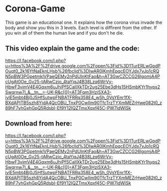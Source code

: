 # Corona-Game
This game is an educational one. It explains how the corona virus invade the body and show you this in 3 levels.
Each level is diffirent from the other. If you win all of them the human live and if you don't he die.
## This video explain the game and the code:
https://l.facebook.com/l.php?u=https%3A%2F%2Fdrive.google.com%2Fopen%3Fid%3D1TurERLwGpdPOuqt0_2k16YtNaEknLHsb%26fbclid%3DIwAR0lKmhEpqcEOYJdx7vJp1cRQN5pBW3PGpetmklVPaeQEMy2nPdUInKtFao&h=AT3GwCZCCG26lgomjA4PcUgAt0Oe_Gv25-tARwCzjo_4taYjqJ4B38Lzq6WrVy-HbwF3vimV4E4Gqxm6uJhiPfSCalIXkTDr2ug25Ebe3dHs15HSmbKYr1hyps2Swqrnw7l_&__tn__=-UK-R&c[0]=AT3Fqm3HziSXA3-iylE5mbt4Bj0J5HfSutwpFNBATFRRq358E4_wSh_0VsYEnr1fX-BXdAPITB5szh8YjdA4QcOBU_TnxP0CwIIm90TfcTrzTYXmMEZrHwe082t0_z89hF7yhGxhGpQ5RdsbI-Ef9Y12IQZTmxXqxf45C-PW7ldWlSk

## Download from here:
https://l.facebook.com/l.php?u=https%3A%2F%2Fdrive.google.com%2Fopen%3Fid%3D1TurERLwGpdPOuqt0_2k16YtNaEknLHsb%26fbclid%3DIwAR0lKmhEpqcEOYJdx7vJp1cRQN5pBW3PGpetmklVPaeQEMy2nPdUInKtFao&h=AT3GwCZCCG26lgomjA4PcUgAt0Oe_Gv25-tARwCzjo_4taYjqJ4B38Lzq6WrVy-HbwF3vimV4E4Gqxm6uJhiPfSCalIXkTDr2ug25Ebe3dHs15HSmbKYr1hyps2Swqrnw7l_&__tn__=-UK-R&c[0]=AT3Fqm3HziSXA3-iylE5mbt4Bj0J5HfSutwpFNBATFRRq358E4_wSh_0VsYEnr1fX-BXdAPITB5szh8YjdA4QcOBU_TnxP0CwIIm90TfcTrzTYXmMEZrHwe082t0_z89hF7yhGxhGpQ5RdsbI-Ef9Y12IQZTmxXqxf45C-PW7ldWlSk
